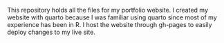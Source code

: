 This repository holds all the files for my portfolio website. 
I created my website with quarto because I was familiar using quarto since most of my experience has been in R. 
I host the website through gh-pages to easily deploy changes to my live site. 
